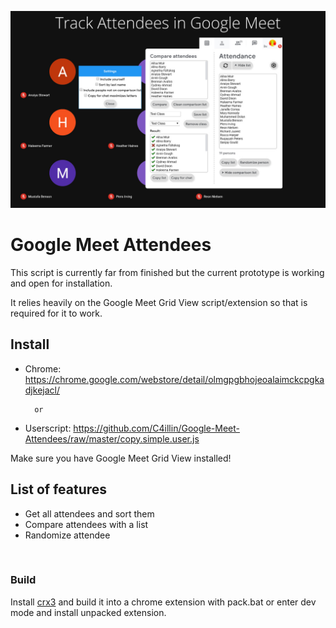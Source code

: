 <p align="center">
  <img alt="Rome, logo of an ancient Greek spartan helmet" src="https://raw.githubusercontent.com/C4illin/Google-Meet-Attendees/master/extensions/marketing/main%201.jpg">
</p>

# Google Meet Attendees
This script is currently far from finished but the current prototype is working and open for installation.

It relies heavily on the Google Meet Grid View script/extension so that is required for it to work.

## Install
* Chrome: https://chrome.google.com/webstore/detail/olmgpgbhojeoalaimckcpgkadjkejacl/

        or

* Userscript: https://github.com/C4illin/Google-Meet-Attendees/raw/master/copy.simple.user.js

Make sure you have Google Meet Grid View installed!

## List of features 
* Get all attendees and sort them
* Compare attendees with a list
* Randomize attendee

<br>

### Build
Install [crx3](https://www.npmjs.com/package/crx3) and build it into a chrome extension with pack.bat or enter dev mode and install unpacked extension.